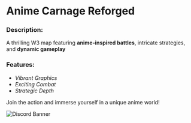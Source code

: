 # Anime Carnage Reforged

### Description:
A thrilling W3 map featuring **anime-inspired battles**, intricate strategies, and **dynamic gameplay**

### Features: 
- _Vibrant Graphics_
- _Exciting Combat_
- _Strategic Depth_

Join the action and immerse yourself in a unique anime world!

![Discord Banner](https://discord.com/api/guilds/1265059821439287369/widget.png?style=banner3)

